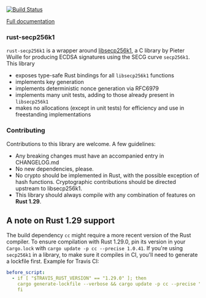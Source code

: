 [![Build Status](https://travis-ci.org/rust-bitcoin/rust-secp256k1.png?branch=master)](https://travis-ci.org/rust-bitcoin/rust-secp256k1)

[Full documentation](https://docs.rs/secp256k1/)

### rust-secp256k1

`rust-secp256k1` is a wrapper around [libsecp256k1](https://github.com/bitcoin-core/secp256k1),
a C library by Pieter Wuille for producing ECDSA signatures using the SECG curve
`secp256k1`. This library
* exposes type-safe Rust bindings for all `libsecp256k1` functions
* implements key generation
* implements deterministic nonce generation via RFC6979
* implements many unit tests, adding to those already present in `libsecp256k1`
* makes no allocations (except in unit tests) for efficiency and use in freestanding implementations

### Contributing

Contributions to this library are welcome. A few guidelines:

* Any breaking changes must have an accompanied entry in CHANGELOG.md
* No new dependencies, please.
* No crypto should be implemented in Rust, with the possible exception of hash functions. Cryptographic contributions should be directed upstream to libsecp256k1.
* This library should always compile with any combination of features on **Rust 1.29**.

## A note on Rust 1.29 support

The build dependency `cc` might require a more recent version of the Rust compiler.
To ensure compilation with Rust 1.29.0, pin its version in your `Cargo.lock`
with `cargo update -p cc --precise 1.0.41`. If you're using `secp256k1` in a library,
to make sure it compiles in CI, you'll need to generate a lockfile first.
Example for Travis CI:
```yml
before_script:
  - if [ "$TRAVIS_RUST_VERSION" == "1.29.0" ]; then
    cargo generate-lockfile --verbose && cargo update -p cc --precise "1.0.41" --verbose;
    fi
```
